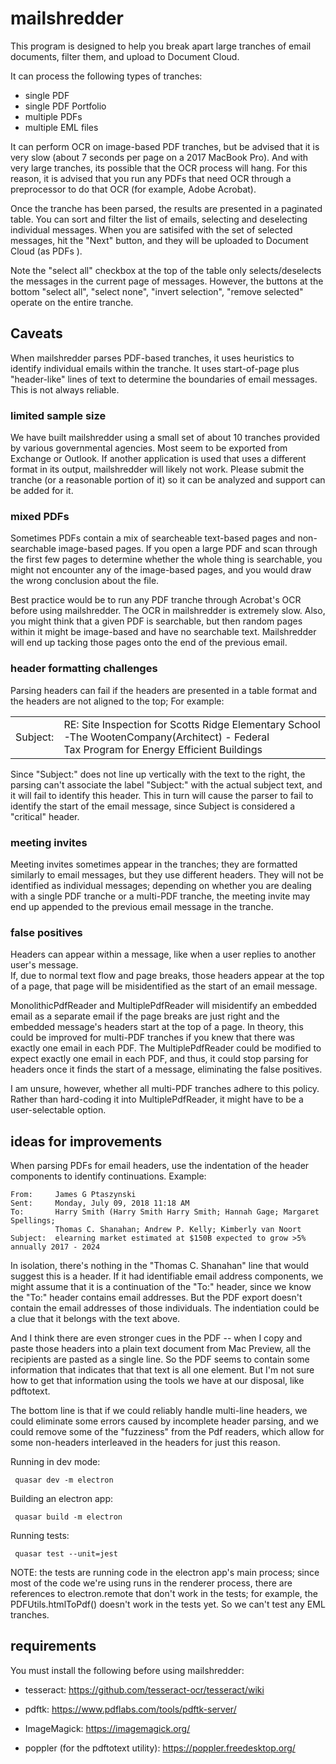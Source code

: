 # mailshredder

This program is designed to help you break apart large tranches of email documents, filter them, and upload to Document Cloud.

It can process the following types of tranches:

- single PDF
- single PDF Portfolio
- multiple PDFs
- multiple EML files

It can perform OCR on image-based PDF tranches, but be advised that it is very slow (about 7 seconds per page
on a 2017 MacBook Pro).  And with very large tranches, its possible that the OCR process will hang.  For this
reason, it is advised that you run any PDFs that need OCR through a preprocessor to do that OCR (for example, Adobe
Acrobat).

Once the tranche has been parsed, the results are presented in a paginated table.  You can sort and filter the list
of emails, selecting and deselecting individual messages.  When you are satisifed with the set of selected messages,
hit the "Next" button, and they will be uploaded to Document Cloud (as PDFs ).

Note the "select all" checkbox at the top of the table only selects/deselects the messages in the current page
of messages.  However, the buttons at the bottom "select all", "select none", "invert selection", "remove selected"
operate on the entire tranche.

## Caveats

When mailshredder parses PDF-based tranches, it uses heuristics to identify individual emails within the tranche.
It uses start-of-page plus "header-like" lines of text to determine the boundaries of email messages.  
This is not always reliable.

### limited sample size

We have built mailshredder using a small set of about 10 tranches provided by various governmental agencies.
Most seem to be exported from Exchange or Outlook.  If another application is used that uses a
different format in its output, mailshredder will likely not work.  Please submit the tranche (or a reasonable
portion of it) so it can be analyzed and support can be added for it.

### mixed PDFs

Sometimes PDFs contain a mix of searcheable text-based pages and non-searchable image-based pages.  If 
you open a large PDF and scan through the first few pages to determine whether the whole thing is searchable,
you might not encounter any of the image-based pages, and you would draw the wrong conclusion about
the file.

Best practice would be to run any PDF tranche through Acrobat's OCR before using mailshredder.  The 
OCR in mailshredder is extremely slow.  Also, you might think that a given PDF is searchable, but then random pages
within it might be image-based and have no searchable text.  Mailshredder will end up tacking those pages onto the
end of the previous email.

### header formatting challenges

Parsing headers can fail if the headers are presented in a table format and the headers are not aligned to the
top; For example:

|           |                                                                                                 |
|-----------|-------------------------------------------------------------------------------------------------|
|  Subject: |  RE: Site Inspection for Scotts Ridge Elementary School -The WootenCompany(Architect) - Federal<br>Tax Program for Energy Efficient Buildings |

Since "Subject:" does not line up vertically with the text to the right, the parsing can't associate
the label "Subject:" with the actual subject text, and it will fail to identify this header.  This in turn
will cause the parser to fail to identify the start of the email message, since Subject is considered a
"critical" header.

### meeting invites

Meeting invites sometimes appear in the tranches; they are formatted similarly to email messages, but 
they use different headers.  They will not be identified as individual messages; depending on whether you
are dealing with a single PDF tranche or a multi-PDF tranche, the meeting invite may end up appended to
the previous email message in the tranche.

### false positives

Headers can appear within a message, like when a user replies to another user's message.  
If, due to normal text flow and page breaks, those headers appear at the
top of a page, that page will be misidentified as the start of an email message.

MonolithicPdfReader and MultiplePdfReader will misidentify an embedded email as a separate email if the page breaks are just right
and the embedded message's headers start at the top of a page.  In theory, this could be improved for multi-PDF
tranches if you knew that there was exactly one email in each PDF.  The MultiplePdfReader could be
modified to expect exactly one email in each PDF, and thus, it could stop parsing for headers once it
finds the start of a message, eliminating the false positives.

I am unsure, however, whether all multi-PDF tranches adhere to this policy.  Rather than hard-coding it into
MultiplePdfReader, it might have to be a user-selectable option.

## ideas for improvements

When parsing PDFs for email headers, use the indentation of the header components to identify continuations.
Example:

```
From:     James G Ptaszynski
Sent:     Monday, July 09, 2018 11:18 AM
To:       Harry Smith (Harry Smith Harry Smith; Hannah Gage; Margaret Spellings; 
          Thomas C. Shanahan; Andrew P. Kelly; Kimberly van Noort
Subject:  elearning market estimated at $150B expected to grow >5% annually 2017 - 2024
```

In isolation, there's nothing in the "Thomas C. Shanahan" line that would suggest this is a header.  If it had
identifiable email address components, we might assume that it is a continuation of the "To:" header, since
we know the "To:" header contains email addresses.  But the PDF export doesn't contain the email addresses
of those individuals.  The indentiation could be a clue that it belongs with the text above.

And I think there are even stronger cues in the PDF -- when I copy and paste those headers into a plain
text document from Mac Preview, all the recipients are pasted as a single line.  So the PDF seems to contain
some information that indicates that that text is all one element. But I'm not sure how to get that 
information using the tools we have at our disposal, like pdftotext.

The bottom line is that if we could reliably handle multi-line headers, we could eliminate some errors caused
by incomplete header parsing, and we could remove some of the "fuzziness" from the Pdf readers, which allow
for some non-headers interleaved in the headers for just this reason.


Running in dev mode:

```
 quasar dev -m electron
```

Building an electron app:

```
 quasar build -m electron
```

Running tests:

```
 quasar test --unit=jest
```

NOTE: the tests are running code in the electron app's main process; since most of the code we're using
runs in the renderer process, there are references to electron.remote that don't work in the tests;
for example, the PDFUtils.htmlToPdf() doesn't work in the tests yet.  So we can't test any EML tranches.

## requirements

You must install the following before using mailshredder:

* tesseract: https://github.com/tesseract-ocr/tesseract/wiki

* pdftk: https://www.pdflabs.com/tools/pdftk-server/

* ImageMagick: https://imagemagick.org/

* poppler (for the pdftotext utility): https://poppler.freedesktop.org/
